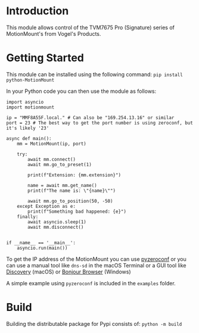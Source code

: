 # Introduction 
This module allows control of the TVM7675 Pro (Signature) series of MotionMount's from Vogel's Products.

# Getting Started
This module can be installed using the following command:
`pip install python-MotionMount`

In your Python code you can then use the module as follows:
```
import asyncio
import motionmount

ip = "MMF8A55F.local." # Can also be "169.254.13.16" or similar
port = 23 # The best way to get the port number is using zeroconf, but it's likely '23'

async def main():
    mm = MotionMount(ip, port)

    try:
        await mm.connect()
        await mm.go_to_preset(1)

        print(f"Extension: {mm.extension}")

        name = await mm.get_name()
        print(f"The name is: \"{name}\"")

        await mm.go_to_position(50, -50)
    except Exception as e:
        print(f"Something bad happened: {e}")
    finally:
        await asyncio.sleep(1)
        await mm.disconnect()


if __name__ == '__main__':
    asyncio.run(main())
```

To get the IP address of the MotionMount you can use [pyzeroconf](https://github.com/paulsm/pyzeroconf) or you can use a manual tool like `dns-sd` in the macOS Terminal or a GUI tool like [Discovery](https://apps.apple.com/nl/app/discovery-dns-sd-browser/id1381004916?mt=12) (macOS) or [Bonjour Browser](https://hobbyistsoftware.com/bonjourbrowser) (Windows)
  
A simple example using `pyzeroconf` is included in the `examples` folder.
    
# Build
Building the distributable package for Pypi consists of:
`python -m build` 
